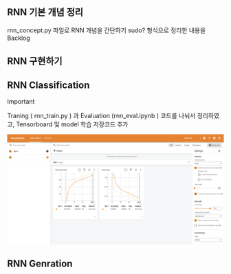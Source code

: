 
## RNN 기본 개념 정리

rnn_concept.py 파일로 RNN 개념을 간단하기 sudo? 형식으로 정리한 내용을 Backlog

## RNN 구현하기
## RNN Classification

>[!IMPORTANT]
> Traning ( rnn_train.py ) 과 Evaluation (rnn_eval.ipynb ) 코드를 나눠서 정리하였고, Tensorboard 및 model 학습 저장코드 추가 

![Tensorboard to train paramters ](./imgs/tensorboard_train.png)

## RNN Genration